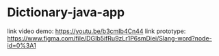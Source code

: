 # Dictionary-java-app

link video demo: https://youtu.be/b3cmIb4Cn44 
link prototype: https://www.figma.com/file/DGIb5ifRu9zLr1P6smDiei/Slang-word?node-id=0%3A1 
